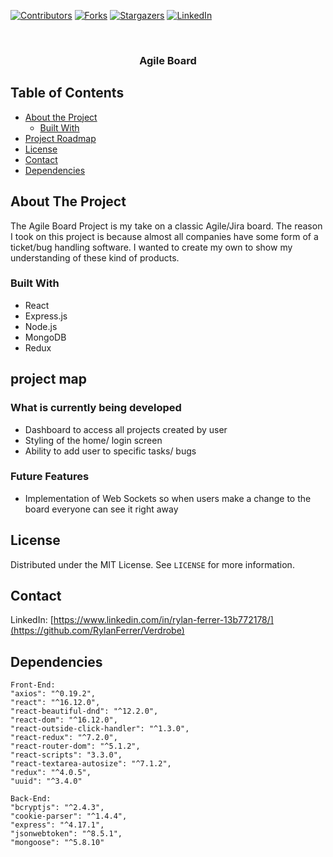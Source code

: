 


<!-- PROJECT SHIELDS -->
<!--
*** I'm using markdown "reference style" links for readability.
*** Reference links are enclosed in brackets [ ] instead of parentheses ( ).
*** See the bottom of this document for the declaration of the reference variables
*** for contributors-url, forks-url, etc. This is an optional, concise syntax you may use.
*** https://www.markdownguide.org/basic-syntax/#reference-style-links
-->
[![Contributors][contributors-shield]][contributors-url]
[![Forks][forks-shield]][forks-url]
[![Stargazers][stars-shield]][stars-url]
[![LinkedIn][linkedin-shield]][linkedin-url]



<!-- PROJECT LOGO -->
<br />
<p align="center">
  <a href="https://github.com/othneildrew/Best-README-Template">

  </a>

  <h3 align="center">Agile Board</h3>



<!-- TABLE OF CONTENTS -->
## Table of Contents

* [About the Project](#about-the-project)
  * [Built With](#built-with)
* [Project Roadmap](#project-map)
* [License](#license)
* [Contact](#contact)
* [Dependencies](#dependencies)



<!-- ABOUT THE PROJECT -->
## About The Project
The Agile Board Project is my take on a classic Agile/Jira board. The reason I took on this project is because almost all companies have some form of a ticket/bug handling software. I wanted to create my own to show my understanding of these kind of products.

### Built With

* React
* Express.js
* Node.js
* MongoDB
* Redux



<!--Project Roadmap -->
## project map


### What is currently being developed
* Dashboard to access all projects created by user
* Styling of the home/ login screen
* Ability to add user to specific tasks/ bugs


### Future Features
* Implementation of Web Sockets so when users make a change to the board everyone can see it right away


<!-- LICENSE -->
## License

Distributed under the MIT License. See `LICENSE` for more information.



<!-- CONTACT -->
## Contact


LinkedIn: [https://www.linkedin.com/in/rylan-ferrer-13b772178/](https://github.com/RylanFerrer/Verdrobe)



<!-- ACKNOWLEDGEMENTS -->
## Dependencies
    Front-End:
    "axios": "^0.19.2",
    "react": "^16.12.0",
    "react-beautiful-dnd": "^12.2.0",
    "react-dom": "^16.12.0",
    "react-outside-click-handler": "^1.3.0",
    "react-redux": "^7.2.0",
    "react-router-dom": "^5.1.2",
    "react-scripts": "3.3.0",
    "react-textarea-autosize": "^7.1.2",
    "redux": "^4.0.5",
    "uuid": "^3.4.0"

    Back-End:
    "bcryptjs": "^2.4.3",
    "cookie-parser": "^1.4.4",
    "express": "^4.17.1",
    "jsonwebtoken": "^8.5.1",
    "mongoose": "^5.8.10"






<!-- MARKDOWN LINKS & IMAGES -->
<!-- https://www.markdownguide.org/basic-syntax/#reference-style-links -->
[contributors-shield]: https://img.shields.io/github/contributors/othneildrew/Best-README-Template.svg?style=flat-square
[contributors-url]: https://github.com/othneildrew/RylanFerrer/Verdrobe
[forks-shield]: https://img.shields.io/github/forks/RylanFerrer/Verdrobe
[forks-url]: https://github.com/RylanFerrer/Verdrobe/network/members
[stars-shield]:https://img.shields.io/github/stars/RylanFerrer/Verdrobe
[stars-url]: https://github.com/RylanFerrer/Verdrobe/stargazers
[license-shield]: https://img.shields.io/github/license/RylanFerrer/Verdrobe
[linkedin-shield]: https://img.shields.io/badge/-LinkedIn-black.svg?style=flat-square&logo=linkedin&colorB=555
[linkedin-url]: https://www.linkedin.com/in/rylan-ferrer-13b772178/
[product-screenshot]: https://res.cloudinary.com/rylanf/image/upload/v1578696951/aaaa_uggu63.png
